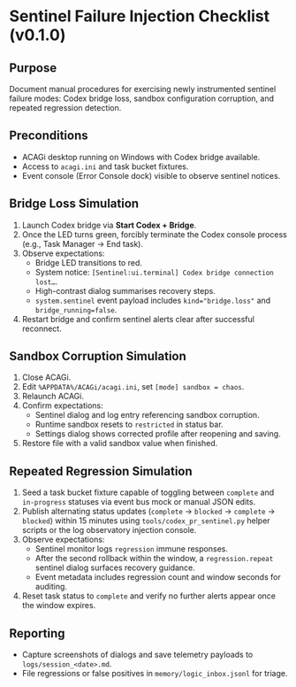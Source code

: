 # Sentinel Failure Injection Checklist (v0.1.0)

## Purpose
Document manual procedures for exercising newly instrumented sentinel failure modes: Codex bridge loss, sandbox configuration corruption, and repeated regression detection.

## Preconditions
- ACAGi desktop running on Windows with Codex bridge available.
- Access to `acagi.ini` and task bucket fixtures.
- Event console (Error Console dock) visible to observe sentinel notices.

## Bridge Loss Simulation
1. Launch Codex bridge via **Start Codex + Bridge**.
2. Once the LED turns green, forcibly terminate the Codex console process (e.g., Task Manager → End task).
3. Observe expectations:
   - Bridge LED transitions to red.
   - System notice: `[Sentinel:ui.terminal] Codex bridge connection lost…`.
   - High-contrast dialog summarises recovery steps.
   - `system.sentinel` event payload includes `kind="bridge.loss"` and `bridge_running=false`.
4. Restart bridge and confirm sentinel alerts clear after successful reconnect.

## Sandbox Corruption Simulation
1. Close ACAGi.
2. Edit `%APPDATA%/ACAGi/acagi.ini`, set `[mode] sandbox = chaos`.
3. Relaunch ACAGi.
4. Confirm expectations:
   - Sentinel dialog and log entry referencing sandbox corruption.
   - Runtime sandbox resets to `restricted` in status bar.
   - Settings dialog shows corrected profile after reopening and saving.
5. Restore file with a valid sandbox value when finished.

## Repeated Regression Simulation
1. Seed a task bucket fixture capable of toggling between `complete` and `in-progress` statuses via event bus mock or manual JSON edits.
2. Publish alternating status updates (`complete` → `blocked` → `complete` → `blocked`) within 15 minutes using `tools/codex_pr_sentinel.py` helper scripts or the log observatory injection console.
3. Observe expectations:
   - Sentinel monitor logs `regression` immune responses.
   - After the second rollback within the window, a `regression.repeat` sentinel dialog surfaces recovery guidance.
   - Event metadata includes regression count and window seconds for auditing.
4. Reset task status to `complete` and verify no further alerts appear once the window expires.

## Reporting
- Capture screenshots of dialogs and save telemetry payloads to `logs/session_<date>.md`.
- File regressions or false positives in `memory/logic_inbox.jsonl` for triage.
